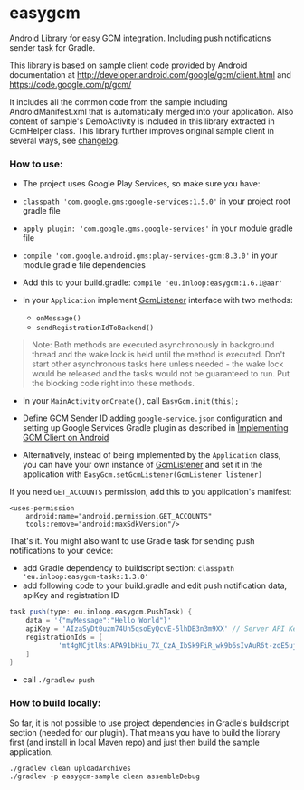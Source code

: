 # easygcm

Android Library for easy GCM integration. Including push notifications sender task for Gradle.

This library is based on sample client code provided by Android documentation at http://developer.android.com/google/gcm/client.html and https://code.google.com/p/gcm/

It includes all the common code from the sample including AndroidManifest.xml that is automatically merged into your application. Also content of sample's DemoActivity is included in this library extracted in GcmHelper class. This library further improves original sample client in several ways, see [changelog](https://github.com/inloop/easygcm/blob/master/CHANGELOG.md).

### How to use:

* The project uses Google Play Services, so make sure you have:
 * `classpath 'com.google.gms:google-services:1.5.0'` in your project root gradle file
 * `apply plugin: 'com.google.gms.google-services'` in your module gradle file
 * `compile 'com.google.android.gms:play-services-gcm:8.3.0'` in your module gradle file dependencies

* Add this to your build.gradle: `compile 'eu.inloop:easygcm:1.6.1@aar'`
* In your `Application` implement [GcmListener](https://github.com/inloop/easygcm/blob/master/easygcm-lib/src/main/java/eu/inloop/easygcm/GcmListener.java) interface with two methods:
  * `onMessage()`
  * `sendRegistrationIdToBackend()`

> Note: Both methods are executed asynchronously in background thread and the wake lock is held until the method is executed. Don't start other asynchronous tasks here unless needed - the wake lock would be released and the tasks would not be guaranteed to run. Put the blocking code right into these methods.

* In your `MainActivity` `onCreate()`, call `EasyGcm.init(this);`
* Define GCM Sender ID adding `google-service.json` configuration and setting up Google Services Gradle plugin as described in [Implementing GCM Client on Android ](https://developers.google.com/cloud-messaging/android/client)

* Alternatively, instead of being implemented by the `Application` class, you can have your own instance of [GcmListener](https://github.com/inloop/easygcm/blob/master/easygcm-lib/src/main/java/eu/inloop/easygcm/GcmListener.java) and set it in the application with `EasyGcm.setGcmListener(GcmListener listener)`

If you need ```GET_ACCOUNTS``` permission, add this to you application's manifest:

    <uses-permission
        android:name="android.permission.GET_ACCOUNTS"
        tools:remove="android:maxSdkVersion"/>

That's it. You might also want to use Gradle task for sending push notifications to your device:

* add Gradle dependency to buildscript section: `classpath 'eu.inloop:easygcm-tasks:1.3.0'`
* add following code to your build.gradle and edit push notification data, apiKey and registration ID
```groovy
task push(type: eu.inloop.easygcm.PushTask) {
    data = '{"myMessage":"Hello World"}'
    apiKey = 'AIzaSyDt0uzm74Un5qsoEyQcvE-5lhDB3n3m9XX' // Server API Key
    registrationIds = [
            'mt4gNCjtlRs:APA91bHiu_7X_CzA_IbSk9FiR_wk9b6sIvAuR6t-zoE5ujSx0D5Obql5dZiQ9DrEK8YsJm4lBr2nNLKWGRKSr2GZJSgdm_jxOWO4nBCE2QYNzJTS2bCTPRgrIH7cra0t1BEU7g2dwnYY'
    ]
}
```
* call `./gradlew push`

### How to build locally:

So far, it is not possible to use project dependencies in Gradle's buildscript section (needed for our plugin). That means you have to build the library first (and install in local Maven repo) and just then build the sample application.

    ./gradlew clean uploadArchives
    ./gradlew -p easygcm-sample clean assembleDebug
